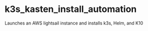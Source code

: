 # k3s_kasten_install_automation


Launches an AWS lightsail instance and installs k3s, Helm, and K10
